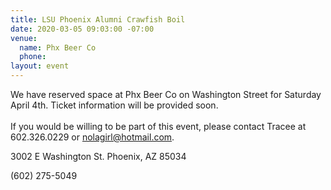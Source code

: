 ```yaml
---
title: LSU Phoenix Alumni Crawfish Boil
date: 2020-03-05 09:03:00 -07:00
venue:
  name: Phx Beer Co
  phone: 
layout: event
---
```


We have reserved space at Phx Beer Co on Washington Street for Saturday April 4th. Ticket information will be provided soon.  
<br>
If you would be willing to be part of this event, please contact Tracee at 602.326.0229 or nolagirl@hotmail.com.



3002 E Washington St.
Phoenix, AZ 85034

(602) 275-5049